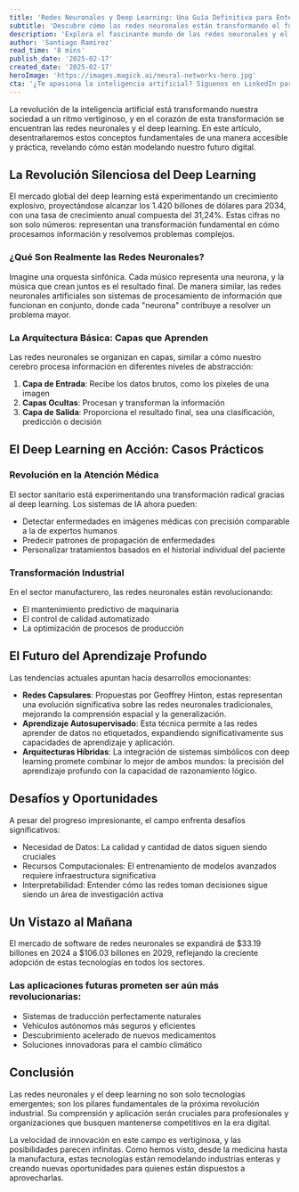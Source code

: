 ```yaml
---
title: 'Redes Neuronales y Deep Learning: Una Guía Definitiva para Entender la IA Moderna'
subtitle: 'Descubre cómo las redes neuronales están transformando el futuro de la tecnología'
description: 'Explora el fascinante mundo de las redes neuronales y el deep learning, desde sus conceptos básicos hasta sus aplicaciones revolucionarias en medicina, industria y más. Descubre cómo estas tecnologías están transformando nuestra sociedad y moldeando el futuro de la inteligencia artificial.'
author: 'Santiago Ramirez'
read_time: '8 mins'
publish_date: '2025-02-17'
created_date: '2025-02-17'
heroImage: 'https://images.magick.ai/neural-networks-hero.jpg'
cta: '¿Te apasiona la inteligencia artificial? Síguenos en LinkedIn para mantenerte al día con las últimas innovaciones en redes neuronales y deep learning. ¡No te pierdas ninguna actualización sobre el futuro de la tecnología!'
---
```


La revolución de la inteligencia artificial está transformando nuestra sociedad a un ritmo vertiginoso, y en el corazón de esta transformación se encuentran las redes neuronales y el deep learning. En este artículo, desentrañaremos estos conceptos fundamentales de una manera accesible y práctica, revelando cómo están modelando nuestro futuro digital.

## La Revolución Silenciosa del Deep Learning

El mercado global del deep learning está experimentando un crecimiento explosivo, proyectándose alcanzar los 1.420 billones de dólares para 2034, con una tasa de crecimiento anual compuesta del 31,24%. Estas cifras no son solo números: representan una transformación fundamental en cómo procesamos información y resolvemos problemas complejos.

### ¿Qué Son Realmente las Redes Neuronales?

Imagine una orquesta sinfónica. Cada músico representa una neurona, y la música que crean juntos es el resultado final. De manera similar, las redes neuronales artificiales son sistemas de procesamiento de información que funcionan en conjunto, donde cada "neurona" contribuye a resolver un problema mayor.

### La Arquitectura Básica: Capas que Aprenden

Las redes neuronales se organizan en capas, similar a cómo nuestro cerebro procesa información en diferentes niveles de abstracción:

1. **Capa de Entrada**: Recibe los datos brutos, como los píxeles de una imagen
2. **Capas Ocultas**: Procesan y transforman la información
3. **Capa de Salida**: Proporciona el resultado final, sea una clasificación, predicción o decisión

## El Deep Learning en Acción: Casos Prácticos

### Revolución en la Atención Médica
El sector sanitario está experimentando una transformación radical gracias al deep learning. Los sistemas de IA ahora pueden:
- Detectar enfermedades en imágenes médicas con precisión comparable a la de expertos humanos
- Predecir patrones de propagación de enfermedades
- Personalizar tratamientos basados en el historial individual del paciente

### Transformación Industrial
En el sector manufacturero, las redes neuronales están revolucionando:
- El mantenimiento predictivo de maquinaria
- El control de calidad automatizado
- La optimización de procesos de producción

## El Futuro del Aprendizaje Profundo

Las tendencias actuales apuntan hacia desarrollos emocionantes:

- **Redes Capsulares**: Propuestas por Geoffrey Hinton, estas representan una evolución significativa sobre las redes neuronales tradicionales, mejorando la comprensión espacial y la generalización.
- **Aprendizaje Autosupervisado**: Esta técnica permite a las redes aprender de datos no etiquetados, expandiendo significativamente sus capacidades de aprendizaje y aplicación.
- **Arquitecturas Híbridas**: La integración de sistemas simbólicos con deep learning promete combinar lo mejor de ambos mundos: la precisión del aprendizaje profundo con la capacidad de razonamiento lógico.

## Desafíos y Oportunidades

A pesar del progreso impresionante, el campo enfrenta desafíos significativos:

- Necesidad de Datos: La calidad y cantidad de datos siguen siendo cruciales
- Recursos Computacionales: El entrenamiento de modelos avanzados requiere infraestructura significativa
- Interpretabilidad: Entender cómo las redes toman decisiones sigue siendo un área de investigación activa

## Un Vistazo al Mañana

El mercado de software de redes neuronales se expandirá de $33.19 billones en 2024 a $106.03 billones en 2029, reflejando la creciente adopción de estas tecnologías en todos los sectores.

### Las aplicaciones futuras prometen ser aún más revolucionarias:
- Sistemas de traducción perfectamente naturales
- Vehículos autónomos más seguros y eficientes
- Descubrimiento acelerado de nuevos medicamentos
- Soluciones innovadoras para el cambio climático

## Conclusión

Las redes neuronales y el deep learning no son solo tecnologías emergentes; son los pilares fundamentales de la próxima revolución industrial. Su comprensión y aplicación serán cruciales para profesionales y organizaciones que busquen mantenerse competitivos en la era digital.

La velocidad de innovación en este campo es vertiginosa, y las posibilidades parecen infinitas. Como hemos visto, desde la medicina hasta la manufactura, estas tecnologías están remodelando industrias enteras y creando nuevas oportunidades para quienes están dispuestos a aprovecharlas.